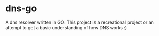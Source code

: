 # dns-go

A dns resolver written in GO.
This project is a recreational project or an attempt to get a basic understanding of how DNS works :)